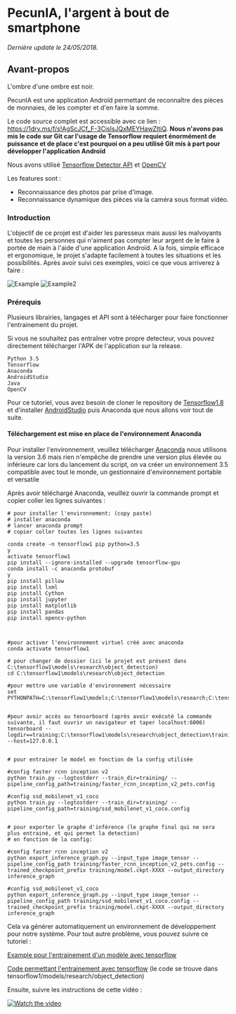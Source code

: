

# PecunIA, l'argent à bout de smartphone


*Dernière update le 24/05/2018.*

## Avant-propos

L'ombre d'une ombre est noir.

PecunIA est une application Androïd permettant de reconnaître des pièces de monnaies, de les compter et d'en faire la somme.

Le code source complet est accessible avec ce lien : https://1drv.ms/f/s!AgScJCf_F-3CislsJQxMEYHawZItiQ.
**Nous n'avons pas mis le code sur Git car l'usage de Tensorflow requiert énormément de puissance et de place c'est pourquoi on a peu utilisé Git mis à part pour développer l'application Androïd**

Nous avons utilisé [Tensorflow Detector API](https://github.com/tensorflow/models/tree/master/research/object_detection) et [OpenCV](https://opencv.org/)

Les features sont :
- Reconnaissance des photos par prise d'image.
- Reconnaissance dynamique des pièces via la caméra sous format vidéo.

### Introduction

L'objectif de ce projet est d'aider les paresseux mais aussi les malvoyants et toutes les personnes qui n'aiment pas compter leur argent de le faire à portée de main à l'aide d'une application Androïd. A la fois, simple efficace et ergonomique, le projet s'adapte facilement à toutes les situations et les possibilités. Après avoir suivi ces exemples, voici ce que vous arriverez à faire :

![Example](https://scontent-cdg2-1.xx.fbcdn.net/v/t1.15752-9/32260472_1660789980643505_5876938600204992512_n.png?_nc_cat=0&oh=59c1aedb955c220c35fa995dc3314650&oe=5B7E6F81)
![Example2](https://scontent-cdg2-1.xx.fbcdn.net/v/t34.18173-12/30422210_2015240285355430_1735805130_n.png?_nc_cat=0&oh=8bdb0a34c2313788d251db661d95e9b7&oe=5B091F96)
### Prérequis

Plusieurs librairies, langages et API sont à télécharger pour faire fonctionner l'entrainement du projet.

Si vous ne souhaitez pas entraîner votre propre detecteur, vous pouvez directement télécharger l'APK de l'application sur la release.


```
Python 3.5
Tensorflow
Anaconda
AndroidStudio
Java
OpenCV
```

Pour ce tutoriel, vous avez besoin de cloner le repository de [Tensorflow1.8](https://github.com/tensorflow/tensorflow/tree/r1.8) et d'installer [AndroidStudio](https://developer.android.com/studio/) puis Anaconda que nous allons voir tout de suite.

#### Téléchargement est mise en place de l'environnement Anaconda
Pour installer l'environnement, veuillez télécharger [Anaconda](https://www.anaconda.com/download/) nous utilisons la version 3.6 mais rien n'empêche de prendre une version plus élevée ou inférieure car lors du lancement du script, on va créer un environnement 3.5 compatible avec tout le monde, un gestionnaire d'environnement portable et versatile

Après avoir téléchargé Anaconda, veuillez ouvrir la commande prompt et copier coller les lignes suivantes :

```
# pour installer l'environnement: (copy paste)
# installer anaconda
# lancer anaconda prompt
# copier coller toutes les lignes suivantes

conda create -n tensorflow1 pip python=3.5
y
activate tensorflow1
pip install --ignore-installed --upgrade tensorflow-gpu
conda install -c anaconda protobuf
y
pip install pillow
pip install lxml
pip install Cython
pip install jupyter
pip install matplotlib
pip install pandas
pip install opencv-python



#pour activer l'environnement virtuel créé avec anaconda
conda activate tensorflow1

# pour changer de dossier (ici le projet est présent dans C:\tensorflow1\models\research\object_detection)
cd C:\tensorflow1\models\research\object_detection

#pour mettre une variable d'environnement nécessaire
set PYTHONPATH=C:\tensorflow1\models;C:\tensorflow1\models\research;C:\tensorflow1\models\research\slim


#pour avoir accès au tensorboard (après avoir exécuté la commande suivante, il faut ouvrir un navigateur et taper localhost:6006)
tensorboard --logdir==training:C:\tensorflow1\models\research\object_detection\training --host=127.0.0.1


# pour entrainer le model en fonction de la config utilisée 

#config faster rcnn inception v2
python train.py --logtostderr --train_dir=training/ --pipeline_config_path=training/faster_rcnn_inception_v2_pets.config

#config ssd_mobilenet_v1_coco
python train.py --logtostderr --train_dir=training/ --pipeline_config_path=training/ssd_mobilenet_v1_coco.config


# pour exporter le graphe d'inférence (le graphe final qui ne sera plus entrainé, et qui permet la detection)
# en fonction de la config:

#config faster rcnn inception v2
python export_inference_graph.py --input_type image_tensor --pipeline_config_path training/faster_rcnn_inception_v2_pets.config --trained_checkpoint_prefix training/model.ckpt-XXXX --output_directory inference_graph

#config ssd_mobilenet_v1_coco
python export_inference_graph.py --input_type image_tensor --pipeline_config_path training/ssd_mobilenet_v1_coco.config --trained_checkpoint_prefix training/model.ckpt-XXXX --output_directory inference_graph

```

Cela va générer automatiquement un environnement de développement pour notre système.
Pour tout autre problème, vous pouvez suivre ce tutoriel :

[Example pour l'entrainement d'un modèle avec tensorflow](https://github.com/EdjeElectronics/TensorFlow-Object-Detection-API-Tutorial-Train-Multiple-Objects-Windows-10)

[Code permettant l'entrainement avec tensorflow](https://1drv.ms/u/s!AgScJCf_F-3CitYsUC4BeDeZPvph3Q)
(le code se trouve dans tensorflow1/models/research/object_detection)

Ensuite, suivre les instructions de cette vidéo :

[![Watch the video](https://raw.githubusercontent.com/EdjeElectronics/TensorFlow-Object-Detection-API-Tutorial-Train-Multiple-Objects-Windows-10/master/doc/YouTube%20video.jpg)](https://www.youtube.com/watch?v=Rgpfk6eYxJA)
